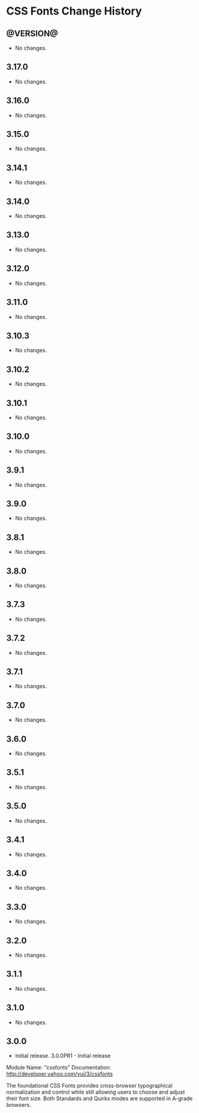 CSS Fonts Change History
========================

@VERSION@
------

* No changes.

3.17.0
------

* No changes.

3.16.0
------

* No changes.

3.15.0
------

* No changes.

3.14.1
------

* No changes.

3.14.0
------

* No changes.

3.13.0
------

* No changes.

3.12.0
------

* No changes.

3.11.0
------

* No changes.

3.10.3
------

* No changes.

3.10.2
------

* No changes.

3.10.1
------

* No changes.

3.10.0
------

* No changes.

3.9.1
-----

* No changes.

3.9.0
-----

* No changes.

3.8.1
-----

* No changes.

3.8.0
-----

* No changes.

3.7.3
-----

* No changes.

3.7.2
-----

* No changes.

3.7.1
-----

* No changes.

3.7.0
-----

* No changes.

3.6.0
-----

  * No changes.

3.5.1
-----

  * No changes.

3.5.0
-----
  * No changes.


3.4.1
-----
  * No changes.


3.4.0
-----
  * No changes.


3.3.0
-----
  * No changes.


3.2.0
-----
  * No changes.


3.1.1
-----
  * No changes.


3.1.0
-----
  * No changes.

3.0.0
-----
  * Initial release.
3.0.0PR1 - Initial release

Module Name: "cssfonts"
Documentation: http://developer.yahoo.com/yui/3/cssfonts

The foundational CSS Fonts provides cross-browser
typographical normalization and control while still
allowing users to choose and adjust their font size.
Both Standards and Quirks modes are supported in A-grade browsers.
